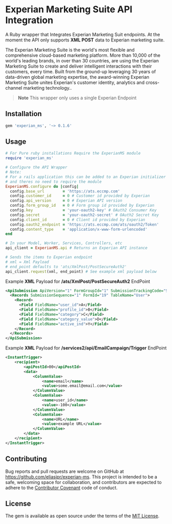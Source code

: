 # Experian Marketing Suite API Integration

A Ruby wrapper that Integrates Experian Marketing Suit endpoints. At the moment
the API only supports **XML POST** data to Experian marketing suite.

The Experian Marketing Suite is the world's most flexible and comprehensive
cloud-based marketing platform. More than 10,000 of the world's leading brands,
in over than 30 countries, are using the Experian Marketing Suite to create and
deliver intelligent interactions with their customers, every time. Built from the
ground-up leveraging 30 years of data-driven global marketing expertise, the
award-winning Experian Marketing Suite unites Experian's customer identity,
analytics and cross-channel marketing technology..

> **Note** This wrapper only uses a single Experian Endpoint

## Installation

```ruby
gem 'experian_ms', '~> 0.1.6'
```

## Usage

```ruby
# For Pure ruby installations Require the ExperianMS module
require 'experian_ms'

# Configure the API Wrapper
# Note:
# For a rails application this can be added to an Experian initializer (config/initializers/experian_ms_conf.rb)
# and theres no need to require the module
ExperianMS.configure do |config|
  config.base_url        = 'https://ats.eccmp.com'
  config.customer_id     = 0 # Customer id provided by Experian
  config.api_version     = 0 # Experian API version
  config.form_group_id   = 0 # Form group id provided by Experian
  config.key             = 'your-oauth2-key' # OAuth2 Consumer Key
  config.secret          = 'your-oauth2-secret' # OAuth2 Secret Key
  config.client_id       = 0 # Client id provided by Experian
  config.oauth2_endpoint = 'https://ats.eccmp.com/ats/oauth2/Token'
  config.content_type    = 'application/x-www-form-urlencoded'
end

# In your Model, Worker, Services, Controllers, etc
api_client = ExperianMS.api # Returns an Experian API instance

# Sends the items to Experian endpoint
# xml = Xml Payload
# end_point defaults to 'ats/XmlPost/PostSecureAuth2'
api_client.request(xml, end_point) # See example xml payload below
```

Example **XML** Payload for **/ats/XmlPost/PostSecureAuth2** EndPoint

```xml
<ApiSubmission ApiVersion="1" FormGroupId="1" SubmissionTrackingCode="SOMECODE" CustId="345">
  <Records SubmissionSequence="1" FormId="19" TableName="User">
    <Record>
      <Field FieldName="user_id">A</Field>
      <Field FieldName="profile_id">B</Field>
      <Field FieldName="category">C</Field>
      <Field FieldName="category_value">D</Field>
      <Field FieldName="active_ind">Y</Field>
    </Record>
  </Records>
</ApiSubmission>
```

Example **XML** Payload for **/services2/api/EmailCampaign/Trigger** EndPoint

```xml
<InstantTrigger>
    <recipient>
        <apiPostId>00</apiPostId>
        <data>
            <ColumnValue>
                <name>email</name>
                <value>some.email@email.com</value>
            </ColumnValue>
            <ColumnValue>
                <name>user_id</name>
                <value>-100</value>
            </ColumnValue>
            <ColumnValue>
                <name>URL</name>
                <value>example URL</value>
            </ColumnValue>
        </data>
    </recipient>
</InstantTrigger>
```
## Contributing

Bug reports and pull requests are welcome on GitHub at https://github.com/eliasjpr/experian-ms.
This project is intended to be a safe, welcoming space for collaboration, and
contributors are expected to adhere to the [Contributor Covenant](http://contributor-covenant.org) code of conduct.


## License

The gem is available as open source under the terms of the [MIT License](http://opensource.org/licenses/MIT).
